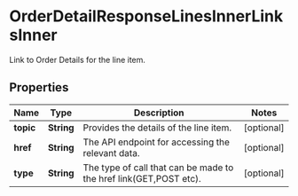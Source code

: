 

# OrderDetailResponseLinesInnerLinksInner

Link to Order Details for the line item.

## Properties

| Name | Type | Description | Notes |
|------------ | ------------- | ------------- | -------------|
|**topic** | **String** | Provides the details of the line item. |  [optional] |
|**href** | **String** | The API endpoint for accessing the relevant data. |  [optional] |
|**type** | **String** | The type of call that can be made to the href link(GET,POST etc). |  [optional] |



